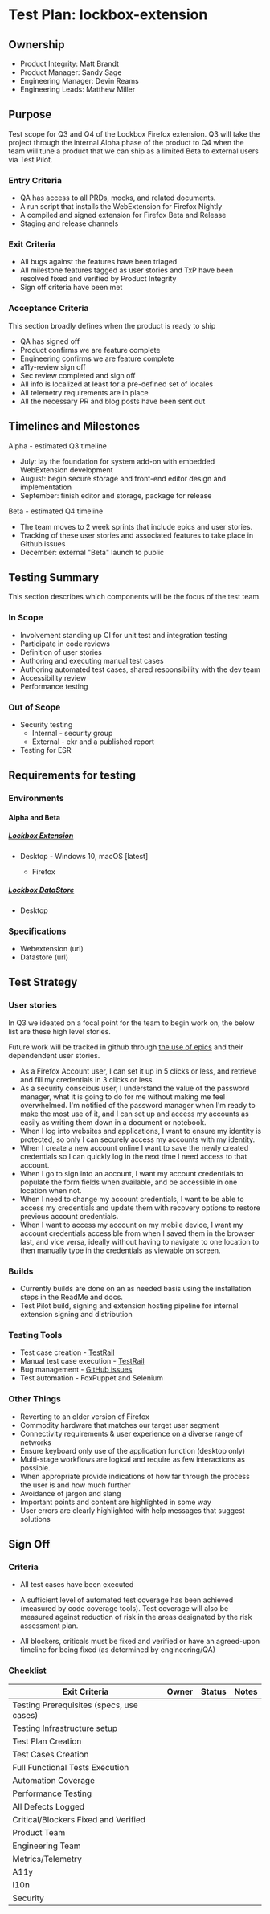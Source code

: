 # Test Plan: lockbox-extension

## Ownership

* Product Integrity: Matt Brandt
* Product Manager: Sandy Sage
* Engineering Manager: Devin Reams
* Engineering Leads: Matthew Miller

## Purpose

Test scope for Q3 and Q4 of the Lockbox Firefox extension. Q3 will take the project through the internal Alpha phase of the product to Q4 when the team will tune a product that we can ship as a limited Beta to external users via Test Pilot.

### Entry Criteria

* QA has access to all PRDs, mocks, and related documents.
* A run script that installs the WebExtension for Firefox Nightly
* A compiled and signed extension for Firefox Beta and Release
* Staging and release channels

### Exit Criteria

* All bugs against the features have been triaged
* All milestone features tagged as user stories and TxP have been resolved fixed and verified by Product Integrity
* Sign off criteria have been met

### Acceptance Criteria

This section broadly defines when the product is ready to ship

* QA has signed off
* Product confirms we are feature complete
* Engineering confirms we are feature complete
* a11y-review sign off
* Sec review completed and sign off
* All info is localized at least for a pre-defined set of locales
* All telemetry requirements are in place
* All the necessary PR and blog posts have been sent out

## Timelines and Milestones

Alpha - estimated Q3 timeline

* July: lay the foundation for system add-on with embedded WebExtension development
* August: begin secure storage and front-end editor design and implementation
* September: finish editor and storage, package for release

Beta - estimated Q4 timeline

* The team moves to 2 week sprints that include epics and user stories.
* Tracking of these user stories and associated features to take place in Github issues
* December: external "Beta" launch to public

## Testing Summary

This section describes which components will be the focus of the test team.

### In Scope

* Involvement standing up CI for unit test and integration testing
* Participate in code reviews
* Definition of user stories
* Authoring and executing manual test cases
* Authoring automated test cases, shared responsibility with the dev team
* Accessibility review
* Performance testing

### Out of Scope

* Security testing
    * Internal - security group
    * External - ekr and a published report
* Testing for ESR

## Requirements for testing

### Environments

#### Alpha and Beta

##### [Lockbox Extension](https://github.com/mozilla-lockbox/lockbox-addon)

* Desktop - Windows 10, macOS [latest]

    * Firefox

##### [Lockbox DataStore](https://github.com/mozilla-lockbox/lockbox-datastore)

* Desktop

### Specifications

* Webextension (url)
* Datastore (url)

## Test Strategy

### User stories

In Q3 we ideated on a focal point for the team to begin work on, the below list are these high level stories.

Future work will be tracked in github through [the use of epics](https://github.com/mozilla-lockbox/lockbox-addon/issues?utf8=%E2%9C%93&q=label%3Aepic%20) and their dependendent user stories.

* As a Firefox Account user, I can set it up in 5 clicks or less, and retrieve and fill my credentials in 3 clicks or less.
* As a security conscious user, I understand the value of the password manager, what it is going to do for me without making me feel overwhelmed. I'm notified of the password manager when I'm ready to make the most use of it, and I can set up and access my accounts as easily as writing them down in a document or notebook.
* When I log into websites and applications, I want to ensure my identity is protected, so only I can securely access my accounts with my identity.
* When I create a new account online I want to save the newly created credentials so I can quickly log in the next time I need access to that account.
* When I go to sign into an account, I want my account credentials to populate the form fields when available, and be accessible in one location when not.
* When I need to change my account credentials, I want to be able to access my credentials and update them with recovery options to restore previous account credentials.
* When I want to access my account on my mobile device, I want my account credentials accessible from when I saved them in the browser last, and vice versa, ideally without having to navigate to one location to then manually type in the credentials as viewable on screen.

### Builds

* Currently builds are done on an as needed basis using the installation steps in the ReadMe and docs.
* Test Pilot build, signing and extension hosting pipeline for internal extension signing and distribution

### Testing Tools

* Test case creation - [TestRail](https://testrail.stage.mozaws.net/index.php?/projects/overview/51)
* Manual test case execution - [TestRail](https://testrail.stage.mozaws.net/index.php?/projects/overview/51)
* Bug management - [GitHub issues](https://github.com/mozilla-lockbox/lockbox-addon/issues)
* Test automation - FoxPuppet and Selenium

### Other Things

* Reverting to an older version of Firefox
* Commodity hardware that matches our target user segment
* Connectivity requirements & user experience on a diverse range of networks
* Ensure keyboard only use of the application function (desktop only)
* Multi-stage workflows are logical and require as few interactions as possible.
* When appropriate provide indications of how far through the process the user is and how much further
* Avoidance of jargon and slang
* Important points and content are highlighted in some way
* User errors are clearly highlighted with help messages that suggest solutions

## Sign Off

### Criteria

* All test cases have been executed

* A sufficient level of automated test coverage has been achieved (measured by code coverage tools). Test coverage will also be measured against reduction of risk in the areas designated by the risk assessment plan.

* All blockers, criticals must be fixed and verified or have an agreed-upon timeline for being fixed (as determined by engineering/QA)

### Checklist

Exit Criteria | Owner | Status | Notes |
------------- | ----- | ------ | ----- |
Testing Prerequisites (specs, use cases) | | |
Testing Infrastructure setup | | |
Test Plan Creation | | |
Test Cases Creation | ||
Full Functional Tests Execution | | |
Automation Coverage | | |
Performance Testing | | |
All Defects Logged | | |
Critical/Blockers Fixed and Verified | | |
Product Team | | |
Engineering Team | | |
Metrics/Telemetry | | |
A11y | | |
l10n | | |
Security | | |
